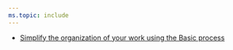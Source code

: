 ```yaml
---
ms.topic: include
---
```


- [Simplify the organization of your work using the Basic process](#simplify-the-organization-of-your-work-using-the-basic-process)
